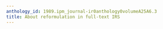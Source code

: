 ```yaml
---
anthology_id: 1989.ipm_journal-ir0anthology0volumeA25A6.3
title: About reformulation in full-text IRS
---
```

